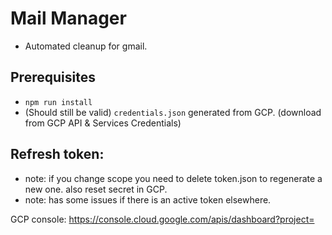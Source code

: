 # Mail Manager
- Automated cleanup for gmail.

## Prerequisites
- `npm run install`
- (Should still be valid) `credentials.json` generated from GCP. (download from GCP API & Services Credentials)

## Refresh token:
- note: if you change scope you need to delete token.json to regenerate a new one. also 
reset secret in GCP.
- note: has some issues if there is an active token elsewhere.


GCP console:
https://console.cloud.google.com/apis/dashboard?project=
